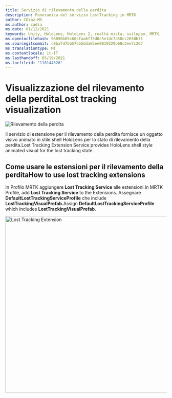 ```yaml
---
title: Servizio di rilevamento della perdita
description: Panoramica del servizio LostTracking in MRTK
author: CDiaz-MS
ms.author: cadia
ms.date: 01/12/2021
keywords: Unity, HoloLens, HoloLens 2, realtà mista, sviluppo, MRTK,
ms.openlocfilehash: 96090b05c60cfaa6ff5d8c5e1dc7a58cc2658b71
ms.sourcegitcommit: c0ba7d7bb57bb5dda65ee9019229b68c2ee7c267
ms.translationtype: MT
ms.contentlocale: it-IT
ms.lasthandoff: 05/19/2021
ms.locfileid: "110144526"
---
```

# <a name="lost-tracking-visualization"></a><span data-ttu-id="340bf-104">Visualizzazione del rilevamento della perdita</span><span class="sxs-lookup"><span data-stu-id="340bf-104">Lost tracking visualization</span></span>

![Rilevamento della perdita](../images/lost-tracking/LostTrackingVisualization.jpg)

<span data-ttu-id="340bf-106">Il servizio di estensione per il rilevamento della perdita fornisce un oggetto visivo animato in stile shell HoloLens per lo stato di rilevamento della perdita.</span><span class="sxs-lookup"><span data-stu-id="340bf-106">Lost Tracking Extension Service provides HoloLens shell style animated visual for the lost tracking state.</span></span>

## <a name="how-to-use-lost-tracking-extensions"></a><span data-ttu-id="340bf-107">Come usare le estensioni per il rilevamento della perdita</span><span class="sxs-lookup"><span data-stu-id="340bf-107">How to use lost tracking extensions</span></span>

<span data-ttu-id="340bf-108">In Profilo MRTK aggiungere **Lost Tracking Service** alle estensioni.</span><span class="sxs-lookup"><span data-stu-id="340bf-108">In MRTK Profile, add **Lost Tracking Service** to the Extensions.</span></span> <span data-ttu-id="340bf-109">Assegnare **DefaultLostTrackingServiceProfile** che include **LostTrackingVisualPrefab.**</span><span class="sxs-lookup"><span data-stu-id="340bf-109">Assign **DefaultLostTrackingServiceProfile** which includes **LostTrackingVisualPrefab**.</span></span>

<img src="../images/lost-tracking/LostTracking_Extensions.png" width="550" alt="Lost Tracking Extension">
